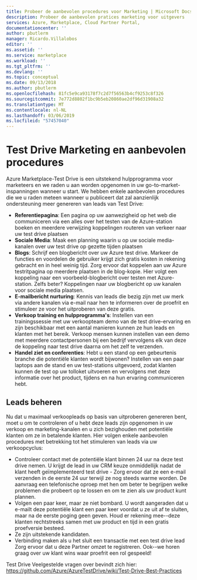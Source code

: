 ```yaml
---
title: Probeer de aanbevolen procedures voor Marketing | Microsoft Docs
description: Probeer de aanbevolen pratices marketing voor uitgevers
services: Azure, Marketplace, Cloud Partner Portal,
documentationcenter: ''
author: pbutlerm
manager: Ricardo.Villalobos
editor: ''
ms.assetid: ''
ms.service: marketplace
ms.workload: ''
ms.tgt_pltfrm: ''
ms.devlang: ''
ms.topic: conceptual
ms.date: 09/13/2018
ms.author: pbutlerm
ms.openlocfilehash: 81fc5e9ca93178f7c2d7f56563b4cf9253c8f326
ms.sourcegitcommit: 7e772d8802f1bc9b5eb20860ae2df96d31908a32
ms.translationtype: MT
ms.contentlocale: nl-NL
ms.lasthandoff: 03/06/2019
ms.locfileid: "57457040"
---
```

<a name="test-drive-marketing-and-best-practices"></a>Test Drive Marketing en aanbevolen procedures
=======================================

Azure Marketplace-Test Drive is een uitstekend hulpprogramma voor marketeers en we raden u aan worden opgenomen in uw go-to-market-inspanningen wanneer u start. We hebben enkele aanbevolen procedures die we u raden meteen wanneer u publiceert dat zal aanzienlijk ondersteuning meer genereren van leads van Test Drive:

- **Referentiepagina**: Een pagina op uw aanwezigheid op het web die communiceren via een alles over het testen van de Azure-station boeken en meerdere verwijzing koppelingen routeren van verkeer naar uw test drive plaatsen
- **Sociale Media**: Maak een planning waarin u op uw sociale media-kanalen over uw test drive op gezette tijden plaatsen
- **Blogs**: Schrijf een blogbericht over uw Azure test drive. Markeer de functies en voordelen de gebruiker krijgt zich gratis kosten in rekening gebracht en in heel weinig tijd. Zorg ervoor dat koppelen aan uw Azure testritpagina op meerdere plaatsen in de blog-kopie. Hier volgt een koppeling naar een voorbeeld-blogbericht over testen met Azure-station. Zelfs beter? Koppelingen naar uw blogbericht op uw kanalen voor sociale media plaatsen.
- **E-mailbericht nurturing**: Kennis van leads die bezig zijn met uw merk via andere kanalen via e-mail naar hen te informeren over de proefrit en stimuleer ze voor het uitproberen van deze gratis.
- **Verkoop training en hulpprogramma's**: Instellen van een trainingssessie met uw verkoopteam demo van de test drive-ervaring en zijn beschikbaar met een aantal manieren kunnen ze hun leads en klanten met het bereik. Verkoop mensen kunnen instellen van een demo met meerdere contactpersonen bij een bedrijf vervolgens elk van deze de koppeling naar test drive daarna om het zelf te verzenden.
- **Handel ziet en conferenties**: Hebt u een stand op een gebeurtenis branche die potentiële klanten wordt bijwonen? Instellen van een paar laptops aan de stand en uw test-stations uitgevoerd, zodat klanten kunnen de test op uw tolloket uitvoeren en vervolgens met deze informatie over het product, tijdens en na hun ervaring communiceren hebt.

<a name="lead-management"></a>Leads beheren
---------------

Nu dat u maximaal verkoopleads op basis van uitproberen genereren bent, moet u om te controleren of u hebt deze leads zijn opgenomen in uw verkoop en marketing-kanalen en u zich bezighouden met potentiële klanten om ze in betalende klanten. Hier volgen enkele aanbevolen procedures met betrekking tot het stimuleren van leads via uw verkoopcyclus:

- Controleer contact met de potentiële klant binnen 24 uur na deze test drive nemen. U krijgt de lead in uw CRM keuze onmiddellijk nadat de klant heeft geïmplementeerd test drive - Zorg ervoor dat ze een e-mail verzenden in de eerste 24 uur terwijl ze nog steeds warme worden. De aanvraag een telefonische oproep met hen om beter te begrijpen welke problemen die probeert op te lossen en om te zien als uw product kunt plannen.
- Volgen een paar keer, maar ze niet bombard. U wordt aangeraden dat u e-mailt deze potentiële klant een paar keer voordat u ze uit af te sluiten, maar na de eerste poging geen geven. Houd er rekening mee--deze klanten rechtstreeks samen met uw product en tijd in een gratis proefversie besteed.
- Ze zijn uitstekende kandidaten.
- Verbinding maken als u het sluit een transactie met een test drive lead Zorg ervoor dat u deze Partner omzet te registreren. Ook--we horen graag over uw klant wins waar proefrit een rol gespeeld!

Test Drive Veelgestelde vragen over bevindt zich hier: <https://github.com/Azure/AzureTestDrive/wiki/Test-Drive-Best-Practices>
